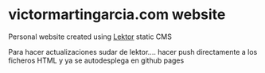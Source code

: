 # victormartingarcia.com website

Personal website created using [Lektor](https://www.getlektor.com/) static CMS

Para hacer actualizaciones sudar de lektor.... hacer push directamente a los ficheros HTML y ya se autodesplega en github pages

